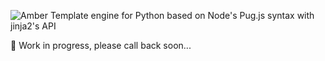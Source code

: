 ![Amber](./logo/Group.png)
Template engine for Python based on Node's Pug.js syntax with jinja2's API

🌱 Work in progress, please call back soon...